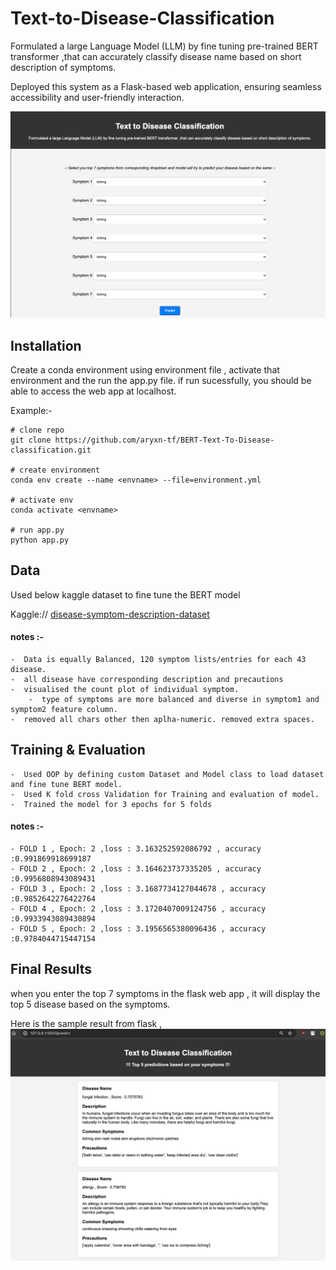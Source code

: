 # Text-to-Disease-Classification

Formulated a large Language Model (LLM) by fine tuning pre-trained BERT transformer ,that can accurately classify disease name based on short description of symptoms.

Deployed this system as a Flask-based web application, ensuring seamless accessibility and user-friendly interaction.

![index](templates/static/flash_index.png "index html")

## Installation

Create a conda environment using environment file , activate that environment and the run the app.py file.
if run sucessfully, you should be able to access the web app at localhost.

Example:-   
```
# clone repo
git clone https://github.com/aryxn-tf/BERT-Text-To-Disease-classification.git

# create environment
conda env create --name <envname> --file=environment.yml

# activate env
conda activate <envname>

# run app.py
python app.py

```

## Data

Used below kaggle dataset to fine tune the BERT model

Kaggle:// [disease-symptom-description-dataset](https://www.kaggle.com/datasets/itachi9604/disease-symptom-description-dataset)

#### notes :-
    -  Data is equally Balanced, 120 symptom lists/entries for each 43 disease.
    -  all disease have corresponding description and precautions
    -  visualised the count plot of individual symptom.
        -  type of symptoms are more balanced and diverse in symptom1 and symptom2 feature column.
    -  removed all chars other then aplha-numeric. removed extra spaces. 

## Training & Evaluation
    -  Used OOP by defining custom Dataset and Model class to load dataset and fine tune BERT model.
    -  Used K fold cross Validation for Training and evaluation of model.
    -  Trained the model for 3 epochs for 5 folds

#### notes :-
    - FOLD 1 , Epoch: 2 ,loss : 3.163252592086792 , accuracy :0.991869918699187
    - FOLD 2 , Epoch: 2 ,loss : 3.164623737335205 , accuracy :0.9956808943089431
    - FOLD 3 , Epoch: 2 ,loss : 3.1687734127044678 , accuracy :0.9852642276422764
    - FOLD 4 , Epoch: 2 ,loss : 3.1720407009124756 , accuracy :0.9933943089430894
    - FOLD 5 , Epoch: 2 ,loss : 3.1956565380096436 , accuracy :0.9784044715447154

## Final Results

when you enter the top 7 symptoms in the flask web app , it will display the top 5 disease based on the symptoms.

Here is the sample result from flask , 
![result](templates/static/flask_result.png "result html")
